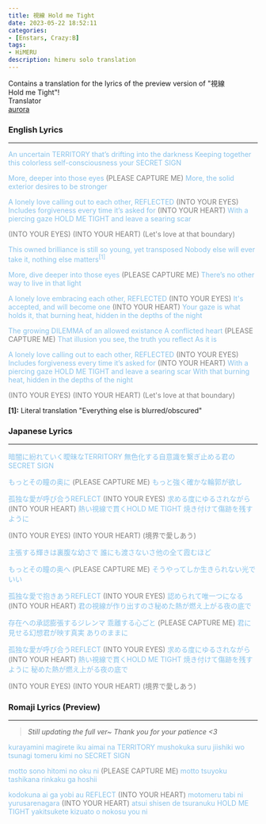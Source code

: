 ```yaml
---
title: 視線 Hold me Tight
date: 2023-05-22 18:52:11
categories:
- [Enstars, Crazy:B]
tags:
- HiMERU
description: himeru solo translation
---
```


<div class="preview-wrapper reverse" style="--storyColor: #hex;--storyColor-rgb: r,g,b;--storyColor-h: hue;--storyColor-s: saturation%;--storyColor-l: lightness%;">
  <div class="grid-wrapper">
      <div class="preview-background" style="background-image: url('https://cdn.discordapp.com/attachments/1110345002015535124/1110345203904155738/IMG_4879.png')"></div>
      <div class="preview-box" style="background: calc(var(--card-background) + 2%)">
          <div class="info-area">
              <div class="synopsis" style="width: 90%;">
                Contains a translation for the lyrics of the preview version of "視線 Hold me Tight"!
              </div>
          </div>
          <div class="info-item tl">
              <div class="label">
                  Translator
              </div>
              <div class="value">
                  <a href="https://twitter.com/azurecrystalz">aurora</a>
              </div>
            </div>
        </div>
  </div>
</div>

<!-- more -->

<div style="margin-top: 3%">
  <style>
    [character] {
      --dark-mode: hsl(var(--hue), 30%, 30%);
      display: flex;
    }
    [character]::before {
      position: absolute;
      margin-left: 75px;
    }
    [character] p {
      max-width: calc(100% - 75px);
      margin-left: 75px;
      color: inherit;
    }
    :root[theme='dark'] [character] p {
      background: var(--dark-mode);
    }
    :root[theme='dark'] [character] p .thought {
      color: #9f9fff;
    }
    :root[theme='light'] [character] p {
      background: var(--light-mode);
    }
    [character] p:first-child {
      margin-top: 20px;
      border-top-left-radius: 0px;
    }
    [character] p:first-child::before {
      position: absolute;
      left: 0;
    }
    [character]::after {
      display: none;
      left: 65px;
      top: 37px;
    }
    .msr-narration {
      display: flex;
      align-items: center;
      margin: 20px 0px;
      gap: 5px;
    }
    .msr-narration::before {
      content: "";
      display: inline-block;
      background: var(--article-text);
      height: 1px;
      width: 15%;
    }
    .msr-narration p {
      margin: 0;
    }
  </style>

### English Lyrics
***
<span style="color: #89C3EB;">An uncertain TERRITORY that’s drifting into the darkness</span> 
<span style="color: #89C3EB;">Keeping together this colorless self-consciousness your SECRET SIGN</span> 

<span style="color: #89C3EB;">More, deeper into those eyes</span><span style="color:grey"> (PLEASE CAPTURE ME)</span>
<span style="color: #89C3EB;">More, the solid exterior desires to be stronger</span>

<span style="color: #89C3EB;">A lonely love calling out to each other, REFLECTED</span><span style="color:grey"> (INTO YOUR EYES)</span>
<span style="color: #89C3EB;">Includes forgiveness every time it’s asked for</span><span style="color:grey"> (INTO YOUR HEART)</span>
<span style="color: #89C3EB;">With a piercing gaze HOLD ME TIGHT and leave a searing scar</span>

<span style="color:grey">(INTO YOUR EYES)</span>
<span style="color:grey">(INTO YOUR HEART)</span>
<span style="color:grey">(Let's love at that boundary)</span>

<span style="color: #89C3EB;">This owned brilliance is still so young, yet transposed</span> 
<span style="color: #89C3EB;">Nobody else will ever take it, nothing else matters<sup>[1]</sup></span>

<span style="color: #89C3EB;">More, dive deeper into those eyes</span><span style="color:grey"> (PLEASE CAPTURE ME)</span>
<span style="color: #89C3EB;">There’s no other way to live in that light</span>

<span style="color: #89C3EB;">A lonely love embracing each other, REFLECTED</span><span style="color:grey"> (INTO YOUR EYES)</span>
<span style="color: #89C3EB;">It's accepted, and will become one</span><span style="color:grey"> (INTO YOUR HEART)</span>
<span style="color: #89C3EB;">Your gaze is what holds it, that burning heat, hidden in the depths of the night</span>

<span style="color: #89C3EB;">The growing DILEMMA of an allowed existance</span>
<span style="color: #89C3EB;">A conflicted heart</span><span style="color:grey"> (PLEASE CAPTURE ME)</span>
<span style="color: #89C3EB;">That illusion you see, the truth you reflect</span>
<span style="color: #89C3EB;">As it is</span>

<span style="color: #89C3EB;">A lonely love calling out to each other, REFLECTED</span><span style="color:grey"> (INTO YOUR EYES)</span>
<span style="color: #89C3EB;">Includes forgiveness every time it’s asked for</span><span style="color:grey"> (INTO YOUR HEART)</span>
<span style="color: #89C3EB;">With a piercing gaze HOLD ME TIGHT and leave a searing scar</span>
<span style="color: #89C3EB;">With that burning heat, hidden in the depths of the night</span>

<span style="color:grey">(INTO YOUR EYES)</span>
<span style="color:grey">(INTO YOUR HEART)</span>
<span style="color:grey">(Let's love at that boundary)</span>

**[1]:** Literal translation "Everything else is blurred/obscured"

### Japanese Lyrics
***
<span style="color: #89C3EB;">暗闇に紛れていく曖昧なTERRITORY</span> 
<span style="color: #89C3EB;">無色化する自意識を繋ぎ止める君のSECRET SIGN</span> 

<span style="color: #89C3EB;">もっとその瞳の奥に</span><span style="color:grey"> (PLEASE CAPTURE ME)</span>
<span style="color: #89C3EB;">もっと強く確かな輪郭が欲し</span>

<span style="color: #89C3EB;">孤独な愛が呼び合うREFLECT</span><span style="color:grey"> (INTO YOUR EYES)</span>
<span style="color: #89C3EB;">求める度にゆるされながら</span><span style="color:grey"> (INTO YOUR HEART)</span>
<span style="color: #89C3EB;">熱い視線で貫くHOLD ME TIGHT 焼き付けて傷跡を残すように</span>

<span style="color:grey">(INTO YOUR EYES)</span>
<span style="color:grey">(INTO YOUR HEART)</span>
<span style="color:grey">(境界で愛しあう)</span>

<span style="color: #89C3EB;">主張する輝きは裏腹な幼さで</span> 
<span style="color: #89C3EB;">誰にも渡さないさ他の全て霞むほど</span>

<span style="color: #89C3EB;">もっとその瞳の奥へ</span><span style="color:grey"> (PLEASE CAPTURE ME)</span>
<span style="color: #89C3EB;">そうやってしか生きられない光でいい</span>

<span style="color: #89C3EB;">孤独な愛で抱きあうREFLECT</span><span style="color:grey"> (INTO YOUR EYES)</span>
<span style="color: #89C3EB;">認められて唯一つになる</span><span style="color:grey"> (INTO YOUR HEART)</span>
<span style="color: #89C3EB;">君の視線が作り出すのさ秘めた熱が燃え上がる夜の底で</span>

<span style="color: #89C3EB;">存在への承認膨張するジレンマ</span>
<span style="color: #89C3EB;">乖離する心ごと</span><span style="color:grey"> (PLEASE CAPTURE ME)</span>
<span style="color: #89C3EB;">君に見せる幻想君が映す真実</span>
<span style="color: #89C3EB;">ありのままに</span>

<span style="color: #89C3EB;">孤独な愛が呼び合うREFLECT</span><span style="color:grey"> (INTO YOUR EYES)</span>
<span style="color: #89C3EB;">求める度にゆるされながら</span><span style="color:grey"> (INTO YOUR HEART)</span>
<span style="color: #89C3EB;">熱い視線で貫くHOLD ME TIGHT 焼き付けて傷跡を残すように</span>
<span style="color: #89C3EB;">秘めた熱が燃え上がる夜の底で</span>

<span style="color:grey">(INTO YOUR EYES)</span>
<span style="color:grey">(INTO YOUR HEART)</span>
<span style="color:grey">(境界で愛しあう)</span>

### Romaji Lyrics (Preview)
***

> *Still updating the full ver~ Thank you for your patience <3*

<span style="color: #89C3EB;">kurayamini magirete iku aimai na TERRITORY</span> 
<span style="color: #89C3EB;">mushokuka suru jiishiki wo tsunagi tomeru kimi no SECRET SIGN </span> 

<span style="color: #89C3EB;">motto sono hitomi no oku ni </span><span style="color:grey">(PLEASE CAPTURE ME)</span>
<span style="color: #89C3EB;">motto tsuyoku tashikana rinkaku ga hoshii</span>

<span style="color: #89C3EB;">kodokuna ai ga yobi au REFLECT</span><span style="color:grey"> (INTO YOUR HEART)</span>
<span style="color: #89C3EB;">motomeru tabi ni yurusarenagara</span><span style="color:grey"> (INTO YOUR HEART)</span>
<span style="color: #89C3EB;">atsui shisen de tsuranuku HOLD ME TIGHT yakitsukete kizuato o nokosu you ni</span>




  <!-- CONTENT GOES HERE -->
    
  <!-- 
    TO CHANGE COLOR
    <span style="color: #89C3EB;">INSERT TEXT</span>
  -->

  </div>